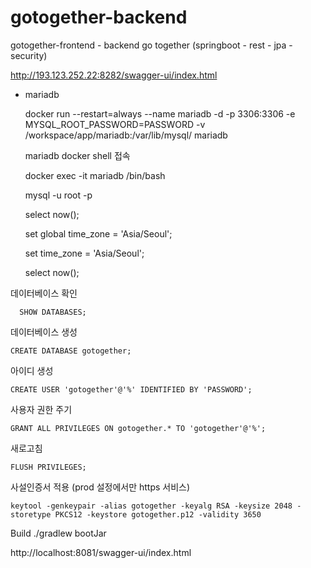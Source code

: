 # gotogether-backend

gotogether-frontend - backend go together (springboot - rest - jpa - security) 


http://193.123.252.22:8282/swagger-ui/index.html

* mariadb

  docker run --restart=always --name mariadb -d -p 3306:3306 -e MYSQL_ROOT_PASSWORD=PASSWORD -v /workspace/app/mariadb:/var/lib/mysql/ mariadb
  
  mariadb docker shell 접속
  
  docker exec -it mariadb /bin/bash
  
  mysql -u root -p
  
  select now();
  
  set global time_zone = 'Asia/Seoul';
  
  set time_zone = 'Asia/Seoul';
  
  select now();

데이터베이스 확인

      SHOW DATABASES;

데이터베이스 생성

    CREATE DATABASE gotogether;

아이디 생성

    CREATE USER 'gotogether'@'%' IDENTIFIED BY 'PASSWORD';

사용자 권한 주기

    GRANT ALL PRIVILEGES ON gotogether.* TO 'gotogether'@'%';

새로고침

    FLUSH PRIVILEGES;

사설인증서 적용 (prod 설정에서만 https 서비스)

    keytool -genkeypair -alias gotogether -keyalg RSA -keysize 2048 -storetype PKCS12 -keystore gotogether.p12 -validity 3650
   
 
Build
./gradlew bootJar
    
http://localhost:8081/swagger-ui/index.html    

